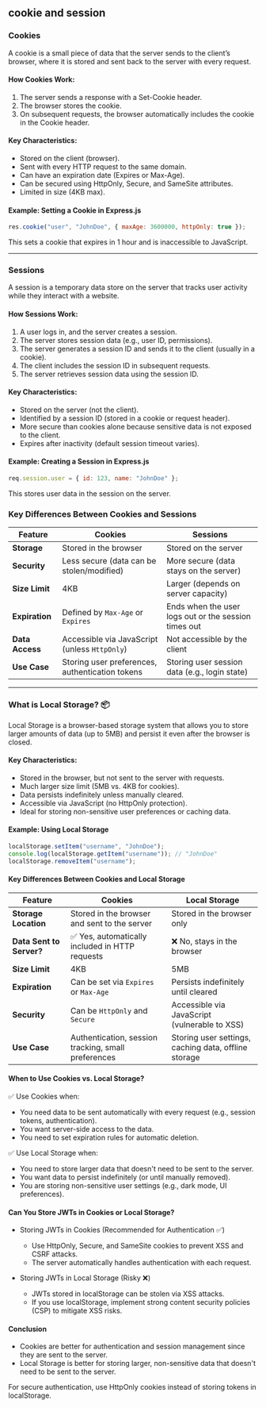 ## cookie and session

### Cookies
A cookie is a small piece of data that the server sends to the client’s browser, where it is stored and sent back to the server with every request.

#### How Cookies Work:
1. The server sends a response with a Set-Cookie header.
2. The browser stores the cookie.
3. On subsequent requests, the browser automatically includes the cookie in the Cookie header.

#### Key Characteristics:
- Stored on the client (browser).
- Sent with every HTTP request to the same domain.
- Can have an expiration date (Expires or Max-Age).
- Can be secured using HttpOnly, Secure, and SameSite attributes.
- Limited in size (4KB max).

#### Example: Setting a Cookie in Express.js
```javascript
res.cookie("user", "JohnDoe", { maxAge: 3600000, httpOnly: true });
```
This sets a cookie that expires in 1 hour and is inaccessible to JavaScript.

***

### Sessions
A session is a temporary data store on the server that tracks user activity while they interact with a website.

#### How Sessions Work:
1. A user logs in, and the server creates a session.
2. The server stores session data (e.g., user ID, permissions).
3. The server generates a session ID and sends it to the client (usually in a cookie).
4. The client includes the session ID in subsequent requests.
5. The server retrieves session data using the session ID.

#### Key Characteristics:
- Stored on the server (not the client).
- Identified by a session ID (stored in a cookie or request header).
- More secure than cookies alone because sensitive data is not exposed to the client.
- Expires after inactivity (default session timeout varies).

#### Example: Creating a Session in Express.js
```javascript
req.session.user = { id: 123, name: "JohnDoe" };
```
This stores user data in the session on the server.

### Key Differences Between Cookies and Sessions

| Feature       | Cookies | Sessions |
|--------------|---------|----------|
| **Storage**  | Stored in the browser | Stored on the server |
| **Security** | Less secure (data can be stolen/modified) | More secure (data stays on the server) |
| **Size Limit** | 4KB | Larger (depends on server capacity) |
| **Expiration** | Defined by `Max-Age` or `Expires` | Ends when the user logs out or the session times out |
| **Data Access** | Accessible via JavaScript (unless `HttpOnly`) | Not accessible by the client |
| **Use Case** | Storing user preferences, authentication tokens | Storing user session data (e.g., login state) |


***

### What is Local Storage? 📦
Local Storage is a browser-based storage system that allows you to store larger amounts of data (up to 5MB) and persist it even after the browser is closed.

#### Key Characteristics:
- Stored in the browser, but not sent to the server with requests.
- Much larger size limit (5MB vs. 4KB for cookies).
- Data persists indefinitely unless manually cleared.
- Accessible via JavaScript (no HttpOnly protection).
- Ideal for storing non-sensitive user preferences or caching data.

#### Example: Using Local Storage
```javascript
localStorage.setItem("username", "JohnDoe");
console.log(localStorage.getItem("username")); // "JohnDoe"
localStorage.removeItem("username");
```

#### Key Differences Between Cookies and Local Storage
| Feature            | Cookies                                    | Local Storage                            |
|--------------------|-------------------------------------------|------------------------------------------|
| **Storage Location** | Stored in the browser and sent to the server | Stored in the browser only              |
| **Data Sent to Server?** | ✅ Yes, automatically included in HTTP requests | ❌ No, stays in the browser             |
| **Size Limit**     | 4KB                                       | 5MB                                      |
| **Expiration**     | Can be set via `Expires` or `Max-Age`      | Persists indefinitely until cleared     |
| **Security**      | Can be `HttpOnly` and `Secure`            | Accessible via JavaScript (vulnerable to XSS) |
| **Use Case**      | Authentication, session tracking, small preferences | Storing user settings, caching data, offline storage |

#### When to Use Cookies vs. Local Storage?
✅ Use Cookies when:
- You need data to be sent automatically with every request (e.g., session tokens, authentication).
- You want server-side access to the data.
- You need to set expiration rules for automatic deletion.

✅ Use Local Storage when:
- You need to store larger data that doesn't need to be sent to the server.
- You want data to persist indefinitely (or until manually removed).
- You are storing non-sensitive user settings (e.g., dark mode, UI preferences).

#### Can You Store JWTs in Cookies or Local Storage?
- Storing JWTs in Cookies (Recommended for Authentication ✅)
  - Use HttpOnly, Secure, and SameSite cookies to prevent XSS and CSRF attacks.
  - The server automatically handles authentication with each request.

- Storing JWTs in Local Storage (Risky ❌)
  - JWTs stored in localStorage can be stolen via XSS attacks.
  - If you use localStorage, implement strong content security policies (CSP) to mitigate XSS risks.

#### Conclusion
- Cookies are better for authentication and session management since they are sent to the server.
- Local Storage is better for storing larger, non-sensitive data that doesn't need to be sent to the server.

For secure authentication, use HttpOnly cookies instead of storing tokens in localStorage.